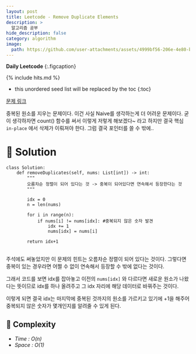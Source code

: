 ```yaml
---
layout: post
title: Leetcode - Remove Duplicate Elements
description: >
  알고리즘 공부
hide_description: false
category: algorithm
image:
  path: https://github.com/user-attachments/assets/4999bf56-206e-4e80-bc2b-9a4ac198b9dd
---
```


**Daily Leetcode**
{:.figcaption}


{% include hits.md %}

* this unordered seed list will be replaced by the toc
{:toc}

[문제 링크](https://leetcode.com/problems/remove-element/description/?envType=study-plan-v2&envId=top-interview-150)

중복된 원소를 지우는 문제이다. 이건 사실 Naive를 생각하는게 더 어려운 문제이다. 굳이 생각하자면 count() 함수를 써서 
이렇게 저렇게 해보겠다~ 라고 하지만 결국 핵심 `in-place` 에서 삭제가 이뤄져야 한다. 그럼 결국 포인터를 쓸 수 밖에..


# 🥽 Solution

<pre><code class="python">class Solution:
    def removeDuplicates(self, nums: List[int]) -> int:
        """
        오름차순 정렬이 되어 있다는 것 -> 중복이 되어있다면 연속해서 등장한다는 것
        """

        idx = 0
        n = len(nums)

        for i in range(n):
            if nums[i] != nums[idx]: #중복되지 않은 숫자 발견
                idx += 1
                nums[idx] = nums[i]

        return idx+1
</code>
</pre>

주석에도 써놓았지만 이 문제의 힌트는 오름차순 정렬이 되어 있다는 것이다. 그렇다면 중복이 있는 경우라면 어쩔 수 없이 연속해서 등장할 수 밖에 없다는 것이다.

그래서 코드를 보면 idx를 잡아놓고 이전의 `nums[idx]` 와 다르다면 새로운 원소가 나왔다는 뜻이므로 idx를 하나 올려주고 그 idx 자리에 해당 데이터로 바꿔주는 것이다.

이렇게 되면 결국 idx는 마지막에 중복된 것까지의 원소를 가르키고 있기에 +1을 해주어 중복되지 않은 숫자가 몇개인지를 알려줄 수 있게 된다.

## 👻 Complexity

* *Time : O(n)*
* *Space : O(1)*